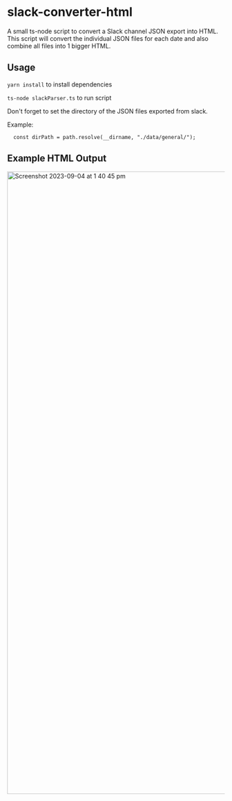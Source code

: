 # slack-converter-html
A small ts-node script to convert a Slack channel JSON export into HTML. This script will convert the individual JSON files for each date and also combine all files into 1 bigger HTML.

## Usage
`yarn install` to install dependencies

`ts-node slackParser.ts` to run script

Don't forget to set the directory of the JSON files exported from slack.

Example:
```
  const dirPath = path.resolve(__dirname, "./data/general/");
```

## Example HTML Output
<img width="1440" alt="Screenshot 2023-09-04 at 1 40 45 pm" src="https://github.com/vankongv/slack-converter-html/assets/90138834/08c708cb-c0d8-41a5-ae22-2075f248e820">
